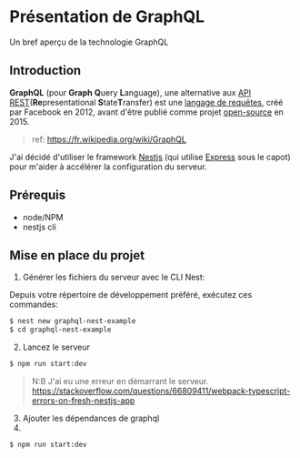 # Présentation de GraphQL
Un bref aperçu de la technologie GraphQL

## Introduction
**GraphQL** (pour **Graph** **Q**uery **L**anguage), une alternative aux [API REST](https://fr.wikipedia.org/wiki/Representational_state_transfer)(**Re**presentational **S**tate**T**ransfer) est une [langage de requêtes](https://fr.wikipedia.org/wiki/Langage_de_requête), créé par Facebook en 2012, avant d'être publié comme projet [open-source](https://fr.wikipedia.org/wiki/Open_source) en 2015.
> ref: https://fr.wikipedia.org/wiki/GraphQL

J'ai décidé d'utiliser le framework [Nestjs](https://docs.nestjs.com) (qui utilise [Express](https://expressjs.com/) sous le capot) pour m'aider à accélérer la configuration du serveur.

## Prérequis

- node/NPM
- nestjs cli

## Mise en place du projet

1. Générer les fichiers du serveur avec le CLI Nest:

Depuis votre répertoire de développement préféré, exécutez ces commandes:

```bash
$ nest new graphql-nest-example
$ cd graphql-nest-example
```

2. Lancez le serveur

```bash
$ npm run start:dev
```

> N:B J'ai eu une erreur en démarrant le serveur.\
> https://stackoverflow.com/questions/66809411/webpack-typescript-errors-on-fresh-nestjs-app

3. Ajouter les dépendances de graphql
4. 
```bash
$ npm run start:dev
```
